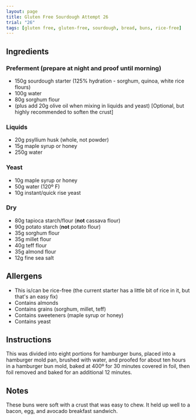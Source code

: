 ```yaml
---
layout: page 
title: Gluten Free Sourdough Attempt 26
trial: "26"
tags: [gluten free, gluten-free, sourdough, bread, buns, rice-free]
---
```


## Ingredients

### Preferment (prepare at night and proof until morning)

- 150g sourdough starter (125% hydration - sorghum, quinoa, white rice flours)
- 100g water
- 80g sorghum flour
- (plus add 20g olive oil when mixing in liquids and yeast) [Optional, but highly recommended to soften the crust]

### Liquids

- 20g psyllium husk (whole, not powder)
- 15g maple syrup or honey
- 250g water

### Yeast

- 10g maple syrup or honey
- 50g water (120º F)
- 10g instant/quick rise yeast

### Dry

- 80g tapioca starch/flour (**not** cassava flour)
- 90g potato starch (**not** potato flour)
- 35g sorghum flour
- 35g millet flour
- 40g teff flour
- 35g almond flour
- 12g fine sea salt

## Allergens

- This is/can be rice-free (the current starter has a little bit of rice in it, but that's an easy fix)
- Contains almonds
- Contains grains (sorghum, millet, teff)
- Contains sweeteners (maple syrup or honey)
- Contains yeast

## Instructions

This was divided into eight portions for hamburger buns, placed into a hamburger mold pan, brushed with water, and
proofed for about ten hours in a hamburger bun mold, baked at 400º for 30 minutes covered in foil, then foil removed and
baked for an additional 12 minutes.

## Notes

These buns were soft with a crust that was easy to chew. It held up well to a bacon, egg, and avocado breakfast sandwich.